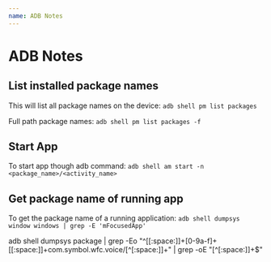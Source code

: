 ```yaml
---
name: ADB Notes
---
```


# ADB Notes

## List installed package names
This will list all package names on the device:
`adb shell pm list packages`

Full path package names:
`adb shell pm list packages -f`


## Start App
To start app though adb command:
`adb shell am start -n <package_name>/<activity_name>`

## Get package name of running app
To get the package name of a running application:
`adb shell dumpsys window windows | grep -E 'mFocusedApp'`

adb shell
dumpsys package | grep -Eo "^[[:space:]]+[0-9a-f]+[[:space:]]+com.symbol.wfc.voice/[^[:space:]]+" | grep -oE "[^[:space:]]+$"